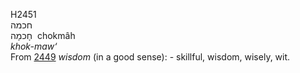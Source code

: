 <body>
  <p>H2451<br>  חכמה  <br> חָכמָה  ‎  chokmâh  <br><i>khok-maw‘ </i><br>From <a href="h2449.htm">2449</a>  <i>wisdom</i> (in a good sense): - skillful, wisdom, wisely, wit.<br></p>
 </body>